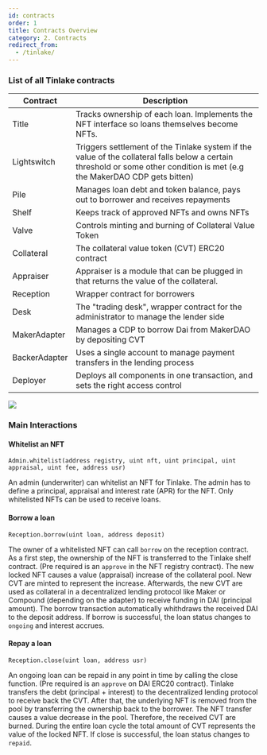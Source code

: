 ```yaml
---
id: contracts
order: 1
title: Contracts Overview
category: 2. Contracts
redirect_from:
  - /tinlake/
---
```


### List of all Tinlake contracts

| Contract | Description |
|----------|-------------|
| Title | Tracks ownership of each loan. Implements the NFT interface so loans themselves become NFTs. ||
| Lightswitch | Triggers settlement of the Tinlake system if the value of the collateral falls below a certain threshold or some other condition is met (e.g the MakerDAO CDP gets bitten) |
| Pile | Manages loan debt and token balance, pays out to borrower and receives repayments | 
| Shelf | Keeps track of approved NFTs and owns NFTs |
| Valve | Controls minting and burning of Collateral Value Token |
| Collateral | The collateral value token (CVT) ERC20 contract |
| Appraiser | Appraiser is a module that can be plugged in that returns the value of the collateral. | 
| Reception | Wrapper contract for borrowers |
| Desk | The "trading desk", wrapper contract for the administrator to manage the lender side |
| MakerAdapter | Manages a CDP to borrow Dai from MakerDAO by depositing CVT |
| BackerAdapter | Uses a single account to manage payment transfers in the lending process
| Deployer | Deploys all components in one transaction, and sets the right access control |


![](https://storage.googleapis.com/centrifuge-hackmd/upload_ebcf6c3a9716a904257e42842c4536fd.png)


### Main Interactions
#### Whitelist an NFT
`Admin.whitelist(address registry, uint nft, uint principal, uint appraisal, uint fee, address usr)`

An admin (underwriter) can whitelist an NFT for Tinlake. The admin has to define a principal, appraisal and interest rate (APR) for the NFT. Only whitelisted NFTs can be used to receive loans.  


#### Borrow a loan
`Reception.borrow(uint loan, address deposit)`

The owner of a whitelisted NFT can call `borrow` on the reception contract. As a first step, the ownership of the NFT is transferred to the Tinlake shelf contract. (Pre required is an `approve` in the NFT registry contract). The new locked NFT causes a value (appraisal) increase of the collateral pool. New CVT are minted to represent the increase. Afterwards, the new CVT are used as collateral in a decentralized lending protocol like Maker or Compound (depending on the adapter) to receive funding in DAI (principal amount).  The borrow transaction automatically whithdraws the received DAI to the deposit address. If borrow is successful, the loan status changes to `ongoing` and interest accrues.

#### Repay a loan
`Reception.close(uint loan, address usr)`

An ongoing loan can be repaid in any point in time by calling the close function. (Pre required is an `approve` on DAI ERC20 contract). Tinlake   transfers the debt (principal + interest) to the decentralized lending protocol to receive back the CVT. After that, the underlying NFT is removed from the pool by transferring the ownership back to the borrower. The NFT transfer causes a value decrease in the pool. Therefore, the received CVT are burned. During the entire loan cycle the total amount of CVT represents the value of the locked NFT. If close is successful, the loan status changes to `repaid`. 
